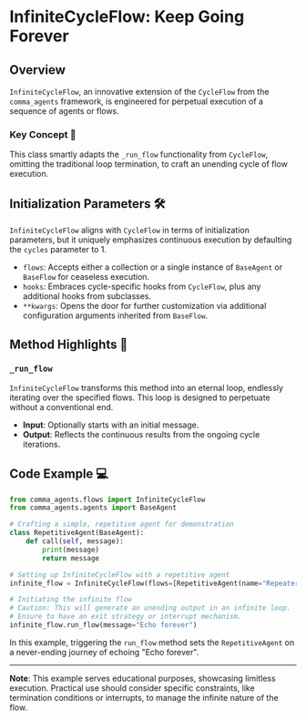 # InfiniteCycleFlow: Keep Going Forever

## Overview

`InfiniteCycleFlow`, an innovative extension of the `CycleFlow` from the `comma_agents` framework, is engineered for perpetual execution of a sequence of agents or flows. 

### Key Concept 🌟

This class smartly adapts the `_run_flow` functionality from `CycleFlow`, omitting the traditional loop termination, to craft an unending cycle of flow execution.

## Initialization Parameters 🛠️

`InfiniteCycleFlow` aligns with `CycleFlow` in terms of initialization parameters, but it uniquely emphasizes continuous execution by defaulting the `cycles` parameter to 1.

- `flows`: Accepts either a collection or a single instance of `BaseAgent` or `BaseFlow` for ceaseless execution.
- `hooks`: Embraces cycle-specific hooks from `CycleFlow`, plus any additional hooks from subclasses.
- `**kwargs`: Opens the door for further customization via additional configuration arguments inherited from `BaseFlow`.

## Method Highlights 📌

### `_run_flow`

`InfiniteCycleFlow` transforms this method into an eternal loop, endlessly iterating over the specified flows. This loop is designed to perpetuate without a conventional end.

- **Input**: Optionally starts with an initial message.
- **Output**: Reflects the continuous results from the ongoing cycle iterations.

## Code Example 💻

```python
from comma_agents.flows import InfiniteCycleFlow
from comma_agents.agents import BaseAgent

# Crafting a simple, repetitive agent for demonstration
class RepetitiveAgent(BaseAgent):
    def call(self, message):
        print(message)
        return message

# Setting up InfiniteCycleFlow with a repetitive agent
infinite_flow = InfiniteCycleFlow(flows=[RepetitiveAgent(name="Repeater")])

# Initiating the infinite flow
# Caution: This will generate an unending output in an infinite loop.
# Ensure to have an exit strategy or interrupt mechanism.
infinite_flow.run_flow(message="Echo forever")
```

In this example, triggering the `run_flow` method sets the `RepetitiveAgent` on a never-ending journey of echoing "Echo forever".

---

**Note**: This example serves educational purposes, showcasing limitless execution. Practical use should consider specific constraints, like termination conditions or interrupts, to manage the infinite nature of the flow.